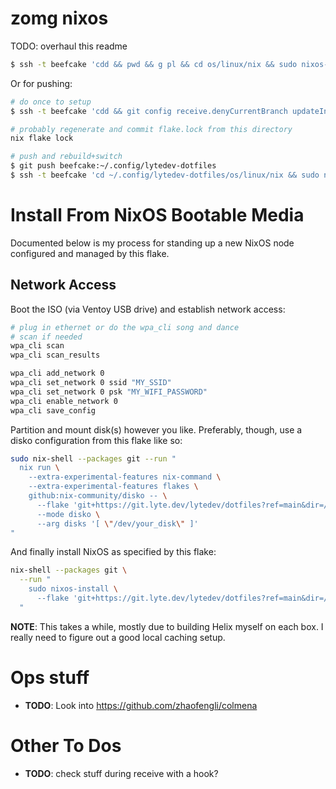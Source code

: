 # zomg nixos

TODO: overhaul this readme

```bash
$ ssh -t beefcake 'cdd && pwd && g pl && cd os/linux/nix && sudo nixos-rebuild switch --flake .# && echo DONE'
```

Or for pushing:

```bash
# do once to setup
$ ssh -t beefcake 'cdd && git config receive.denyCurrentBranch updateInstead'

# probably regenerate and commit flake.lock from this directory
nix flake lock

# push and rebuild+switch
$ git push beefcake:~/.config/lytedev-dotfiles
$ ssh -t beefcake 'cd ~/.config/lytedev-dotfiles/os/linux/nix && sudo nixos-rebuild switch --flake .# && echo DONE'
```

# Install From NixOS Bootable Media

Documented below is my process for standing up a new NixOS node configured and
managed by this flake.

## Network Access

Boot the ISO (via Ventoy USB drive) and establish network access:

```bash
# plug in ethernet or do the wpa_cli song and dance
# scan if needed
wpa_cli scan
wpa_cli scan_results

wpa_cli add_network 0
wpa_cli set_network 0 ssid "MY_SSID"
wpa_cli set_network 0 psk "MY_WIFI_PASSWORD"
wpa_cli enable_network 0
wpa_cli save_config
```

Partition and mount disk(s) however you like. Preferably, though, use a disko
configuration from this flake like so:

```bash
sudo nix-shell --packages git --run "
  nix run \
    --extra-experimental-features nix-command \
    --extra-experimental-features flakes \
    github:nix-community/disko -- \
      --flake 'git+https://git.lyte.dev/lytedev/dotfiles?ref=main&dir=/os/linux/nix#diskoConfigOfChoice' \
      --mode disko \
      --arg disks '[ \"/dev/your_disk\" ]'
"
```

And finally install NixOS as specified by this flake:

```bash
nix-shell --packages git \
  --run "
    sudo nixos-install \
      --flake 'git+https://git.lyte.dev/lytedev/dotfiles?ref=main&dir=/os/linux/nix#yourNixosConfig'
  "
```

**NOTE**: This takes a while, mostly due to building Helix myself on each box. I
really need to figure out a good local caching setup.

# Ops stuff

- **TODO**: Look into https://github.com/zhaofengli/colmena

# Other To Dos

- **TODO**: check stuff during receive with a hook?
